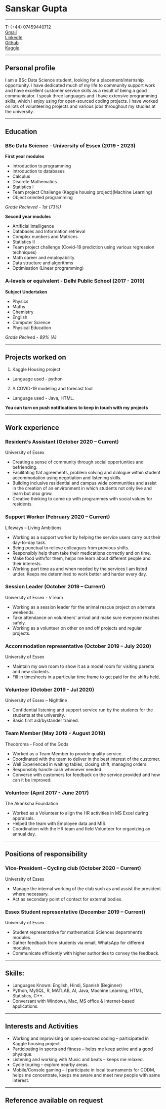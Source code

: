 # Sanskar Gupta   
- - -
T: (+44) 07459440712   
[Gmail](sanskargupta15@gmail.com)   
[LinkedIn](https://www.linkedin.com/in/sanskargupta/)   
[Github](https://github.com/Sanskar-16)  
[Kaggle](www.kaggle.com)

---
## Personal profile    
I am a BSc Data Science student, looking for a placement/internship opportunity. I have dedicated much of my life to community support work and have excellent customer service skills as a result of being a good communicator. I speak three languages and I have extensive programming skills, which I enjoy using for open-sourced coding projects. I have worked on lots of volunteering projects and various jobs throughout my studies at the university.

---
## Education 

### BSc Data Science - University of Essex (2019 - 2023) 
**First year modules**
- Introduction to programming
- Introduction to databases
- Calculus
- Discrete Mathematics
- Statistics I
- Team project Challenge (Kaggle housing project)(Machine Learning)
- Object oriented programming 

*Grade Recieved - 1st (73%)*

**Second year modules**
- Artificial Intelligence 
- Databases and Information retrieval
- Complex numbers and Matrices
- Statistics II
- Team project challenge (Covid-19 prediction using various regression techniques)
- Math career and employability.
- Data structure and algorithms
- Optimisation (Linear programming)

### A-levels or equivalent - Delhi Public School (2017 - 2019)
**Subject Undertaken**
- Physics 
- Maths
- Chemistry 
- English 
- Computer Science 
- Physical Education 

*Grade Recived - 89% (A)*

* * * * * * * *
## Projects worked on 
1. Kaggle Housing project 
- Language used - python
2. A COVID-19 modeling and forecast tool
- Language used - Java, HTML.

**You can turn on push notifications to keep in touch with my projects**

******
## Work experience

### Resident’s Assistant (October 2020 – Current)
University of Essex							
- Creating a sense of community through social opportunities and befriending.
- Facilitating flat agreements, problem solving and dialogue within student accommodation using negotiation and listening skills. 
- Building inclusive residential and campus wide communities and assist in the creation of an environment in which students not only live and learn but also grow.
- Creative thinking to come up with programmes with social values for residents.

### Support Worker	(February 2020 – Current)
Lifeways – Living Ambitions
- Working as a support worker by helping the service users carry out their day-to-day task.
- Being punctual to relieve colleagues from previous shifts.
- Responsibly help them take their medications correctly and on time.
- Make food with/for them, helps me learn about different people and their interests.
- Working part time as and when needed by the services I am listed under. Keeps me determined to work better and harder every day.

### Session Leader (October 2019  – Current)
University of Essex - VTeam
- Working as a session leader for the animal rescue project on alternate weekends.
- Take attendance on volunteers’ arrival and make sure everyone reaches safely.
- Working as a volunteer on other on and off projects and regular projects.

### Accommodation representative (October 2019 – July 2020)
University of Essex
- Maintain my own room to show it as a model room for visiting parents and new students.
- Fill in timesheets in a particular time frame to get paid for the shifts held.

### Volunteer (October 2019 - Jul 2020)
University of Essex – Nightline
- Confidential listening and support service run by the students for the students at the university.
- Basic first aid/bystander trained.

### Team Member	(May 2019 - August 2019)
Theobroma - Food of the Gods
- Worked as a Team Member to provide quality service.
- Coordinated with the team to deliver in the best interest of the customer.
- Well Experienced in waiting tables, closing shift, managing orders.
- Responsibly handle cash whenever needed.
- Converse with customers for feedback on the service provided and how can it be improved.

### Volunteer (April 2017 - June 2017)
The Akanksha Foundation
- Worked as a Volunteer to align the HR activities in MS Excel during appraisals.
- Helped the team with Employee data and MIS.
- Coordination with the HR team and field Volunteer for organizing an annual day.

***
## Positions of responsibility

### Vice-President – Cycling club (October 2020 – Current)
University of Essex
- Manage the internal working of the club such as and assist the president where necessary.
- Act as secondary point of contact for external bodies.

### Essex Student representative (December 2019 – Current)
University of Essex
- Student representative for mathematical Sciences department’s modules.
- Gather feedback from students via email, WhatsApp for different modules.
- Communicate efficiently with higher authorities to convey the feedback.

---
## Skills:
- Languages Known: English, Hindi, Spanish (Beginner)
- Python, MySQL, R, MATLAB, AI, Java, Machine Learning, HTML, Statistics, C++.
- Conversant with Windows, Mac, MS office & Internet-based applications.

---
## Interests and Activities
- Working and improvising on open-sourced coding – participated in Kaggle housing project.
- Participating in sports and fitness – helps me keep active and a good physique.
- Listening and working with Music and beats – keeps me relaxed.
- Cycle touring – explore nearby areas.
- Mobile/Console gaming – I participate in local tournaments for CODM, helps me concentrate, keeps me aware and meet new people with same interest.

---
## Reference available on request
